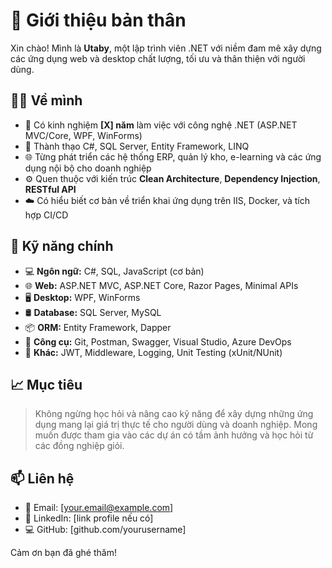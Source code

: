 # 👋 Giới thiệu bản thân

Xin chào! Mình là **Utaby**, một lập trình viên .NET với niềm đam mê xây dựng các ứng dụng web và desktop chất lượng, tối ưu và thân thiện với người dùng.

## 🧑‍💻 Về mình

- 💼 Có kinh nghiệm **[X] năm** làm việc với công nghệ .NET (ASP.NET MVC/Core, WPF, WinForms)
- 🧠 Thành thạo C#, SQL Server, Entity Framework, LINQ
- 🌐 Từng phát triển các hệ thống ERP, quản lý kho, e-learning và các ứng dụng nội bộ cho doanh nghiệp
- ⚙️ Quen thuộc với kiến trúc **Clean Architecture**, **Dependency Injection**, **RESTful API**
- ☁️ Có hiểu biết cơ bản về triển khai ứng dụng trên IIS, Docker, và tích hợp CI/CD

## 🔧 Kỹ năng chính

- 💻 **Ngôn ngữ:** C#, SQL, JavaScript (cơ bản)
- 🌐 **Web:** ASP.NET MVC, ASP.NET Core, Razor Pages, Minimal APIs
- 🖥️ **Desktop:** WPF, WinForms
- 🛢️ **Database:** SQL Server, MySQL
- 📦 **ORM:** Entity Framework, Dapper
- 🧪 **Công cụ:** Git, Postman, Swagger, Visual Studio, Azure DevOps
- 🧰 **Khác:** JWT, Middleware, Logging, Unit Testing (xUnit/NUnit)

## 📈 Mục tiêu

> Không ngừng học hỏi và nâng cao kỹ năng để xây dựng những ứng dụng mang lại giá trị thực tế cho người dùng và doanh nghiệp. Mong muốn được tham gia vào các dự án có tầm ảnh hưởng và học hỏi từ các đồng nghiệp giỏi.

## 📫 Liên hệ

- 📧 Email: [your.email@example.com]
- 💼 LinkedIn: [link profile nếu có]
- 💻 GitHub: [github.com/yourusername]

Cảm ơn bạn đã ghé thăm!
